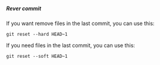 ##### Rever commit

If you want remove files in the last commit, you can use this:

```
git reset --hard HEAD~1
```

If you need files in the last commit, you can use this:

```
git reset --soft HEAD~1
```
